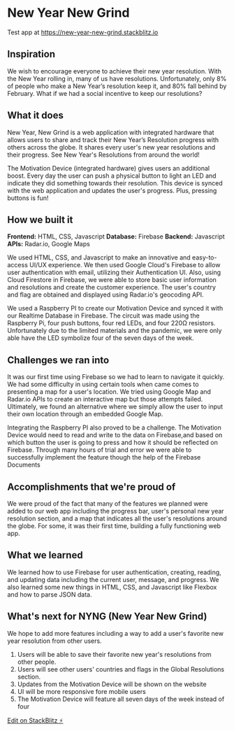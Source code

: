 # New Year New Grind
Test app at https://new-year-new-grind.stackblitz.io
## Inspiration
We wish to encourage everyone to achieve their new year resolution. With the New Year rolling in, many of us have resolutions. Unfortunately, only 8% of people who make a New Year’s resolution keep it, and 80% fall behind by February. What if we had a social incentive to keep our resolutions?

## What it does
New Year, New Grind is a web application with integrated hardware that allows users to share and track their New Year’s Resolution progress with others across the globe. It shares every user's new year resolutions and their progress. See New Year's Resolutions from around the world!

The Motivation Device (integrated hardware) gives users an additional boost. Every day the user can push a physical button to light an LED and indicate they did something towards their resolution. This device is synced with the web application and updates the user's progress. Plus, pressing buttons is fun!


## How we built it
**Frontend:** HTML, CSS, Javascript 
**Database:** Firebase
**Backend:** Javascript
**APIs:** Radar.io, Google Maps

We used HTML, CSS, and Javascript to make an innovative and easy-to-access UI/UX experience. We then used Google Cloud's Firebase to allow user authentication with email, utilizing their Authentication UI. Also, using Cloud Firestore in  Firebase, we were able to store basic user information and resolutions and create the customer experience. The user's country and flag are obtained and displayed using Radar.io's geocoding API.

We used a Raspberry PI to create our Motivation Device and synced it with our Realtime Database in Firebase. The circuit was made using the Raspberry Pi, four push buttons, four red LEDs, and four 220Ω resistors. Unfortunately due to the limited materials and the pandemic, we were only able have the LED symbolize four of the seven days of the week.

## Challenges we ran into
It was our first time using Firebase so we had to learn to navigate it quickly. We had some difficulty in using certain tools when came comes to presenting a map for a user's location. We tried using Google Map and Radar.io APIs to create an interactive map but those attempts failed. Ultimately, we found an alternative where we simply allow the user to input their own location through an embedded Google Map. 

Integrating the Raspberry PI also proved to be a challenge. The Motivation Device would need to read and write to the data on Firebase,and based on which button the user is going to press and how it should be reflected on Firebase. Through many hours of trial and error we were able to successfully implement the feature though the help of the Firebase Documents 

## Accomplishments that we're proud of
We were proud of the fact that many of the features we planned were added to our web app including the progress bar, user's personal new year resolution section, and a map that indicates all the user's resolutions around the globe. For some, it was their first time, building a fully functioning web app.

## What we learned
We learned how to use Firebase for user authentication, creating, reading, and updating data including the current user, message, and progress. We also learned some new things in HTML, CSS, and Javascript like Flexbox and how to parse JSON data.

## What's next for NYNG (New Year New Grind)
We hope to add more features including a way to add a user's favorite new year resolution from other users.
1. Users will be able to save their favorite new year's resolutions from other people.
2. Users will see other users' countries and flags in the Global Resolutions section.
3. Updates from the Motivation Device will be shown on the website
4. UI will be more responsive fore mobile users
5. The Motivation Device will feature all seven days of the week instead of four

[Edit on StackBlitz ⚡️](https://stackblitz.com/edit/new-year-new-grind)
